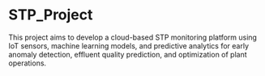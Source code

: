 # STP_Project
This project aims to develop a cloud-based STP monitoring platform using IoT sensors, machine learning models, and predictive analytics for early anomaly detection, effluent quality prediction, and optimization of plant operations.
